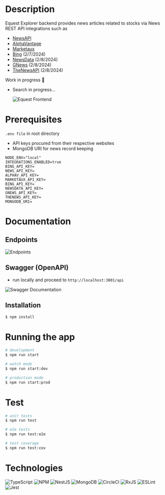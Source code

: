 # Description

Equest Explorer backend provides news articles related to stocks via News REST API integrations such as

- [NewsAPI](https://newsapi.org/docs)
- [AlphaVantage](https://www.alphavantage.co/documentation/)
- [Marketaux](https://www.marketaux.com/documentation)
- [Bing](https://www.microsoft.com/en-us/bing/apis/bing-news-search-api) (2/7/2024)
- [NewsData](https://newsapi.org/) (2/8/2024)
- [GNews](https://gnews.io/docs/v4#introduction) (2/8/2024)
- [TheNewsAPI](https://www.thenewsapi.com/documentation) (2/8/2024)

Work in progress 🔧

- Search in progress...

  ![Equest Frontend](https://github.com/hpuma/equestrian-explorer-web-v2/blob/main/equest.gif)

# Prerequisites

`.env file` in root directory

- API keys procured from their respective websites
- MongoDB URI for news record keeping

```
NODE_ENV="local"
INTEGRATIONS_ENABLED=true
BING_API_KEY=
NEWS_API_KEY=
ALPHAV_API_KEY=
MARKETAUX_API_KEY=
BING_API_KEY=
NEWSDATA_API_KEY=
GNEWS_API_KEY=
THENEWS_API_KEY=
MONGODB_URI=
```

# Documentation

## Endpoints

![Endpoints](https://github.com/hpuma/equest-explorer-backend-v2/blob/main/resources/endpoints.png)

## Swagger (OpenAPI)

- run locally and proceed to `http://localhost:3001/api`

![Swagger Documentation](https://github.com/hpuma/equest-explorer-backend-v2/blob/main/resources/swagger.gif)

## Installation

```bash
$ npm install
```

# Running the app

```bash
# development
$ npm run start

# watch mode
$ npm run start:dev

# production mode
$ npm run start:prod
```

# Test

```bash
# unit tests
$ npm run test

# e2e tests
$ npm run test:e2e

# test coverage
$ npm run test:cov
```

# Technologies

![TypeScript](https://img.shields.io/badge/typescript-%23007ACC.svg?style=for-the-badge&logo=typescript&logoColor=white)
![NPM](https://img.shields.io/badge/NPM-%23CB3837.svg?style=for-the-badge&logo=npm&logoColor=white)
![NestJS](https://img.shields.io/badge/nestjs-%23E0234E.svg?style=for-the-badge&logo=nestjs&logoColor=white)
![MongoDB](https://img.shields.io/badge/MongoDB-%234ea94b.svg?style=for-the-badge&logo=mongodb&logoColor=white)
![CircleCI](https://img.shields.io/badge/circle%20ci-%23161616.svg?style=for-the-badge&logo=circleci&logoColor=white)
![RxJS](https://img.shields.io/badge/rxjs-%23B7178C.svg?style=for-the-badge&logo=reactivex&logoColor=white)
![ESLint](https://img.shields.io/badge/ESLint-4B3263?style=for-the-badge&logo=eslint&logoColor=white)
![Jest](https://img.shields.io/badge/-jest-%23C21325?style=for-the-badge&logo=jest&logoColor=white)
